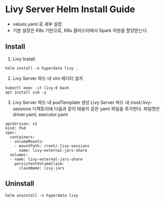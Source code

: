 # Livy Server Helm Install Guide
- values.yaml 로 세부 설정
- 기본 설정은 K8s 기반으로, K8s 클러스터에서 Spark 자원을 할당받는다.

## Install

1. Livy Install

```
helm install -n hyperdata livy .
```

2. Livy Server 파드 내 vim 에디터 설치
```
kubectl exec -it livy-0 bash
apt install vim -y
```

3. Livy Server 파드 내 podTemplate 생성
Livy Server 파드 내 /root/.livy-sessions 디렉토리에 다음과 같이 태용이 같은 yaml 파일을 추가한다. 
파일명은 driver.yaml, executor.yaml 
```
apiVersion: v1
kind: Pod
spec:
  containers:
  - volumeMounts:
    - mountPath: /root/.livy-sessions
      name: livy-external-jars-share
  volumes:
  - name: livy-external-jars-share
    persistentVolumeClaim:
      claimName: livy-jars
```

## Uninstall

```
helm uninstall -n hyperdata livy
```
